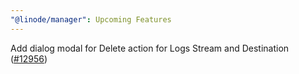 ```yaml
---
"@linode/manager": Upcoming Features
---
```


Add dialog modal for Delete action for Logs Stream and Destination ([#12956](https://github.com/linode/manager/pull/12956))
